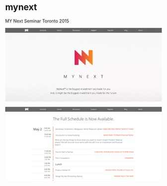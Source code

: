 # mynext

MY Next Seminar Toronto 2015

[![ScreenShot](img/gitmain.png)](img/gitmain.png)

[![ScreenShot](img/gitschedule.png)](img/gitschedule.png)